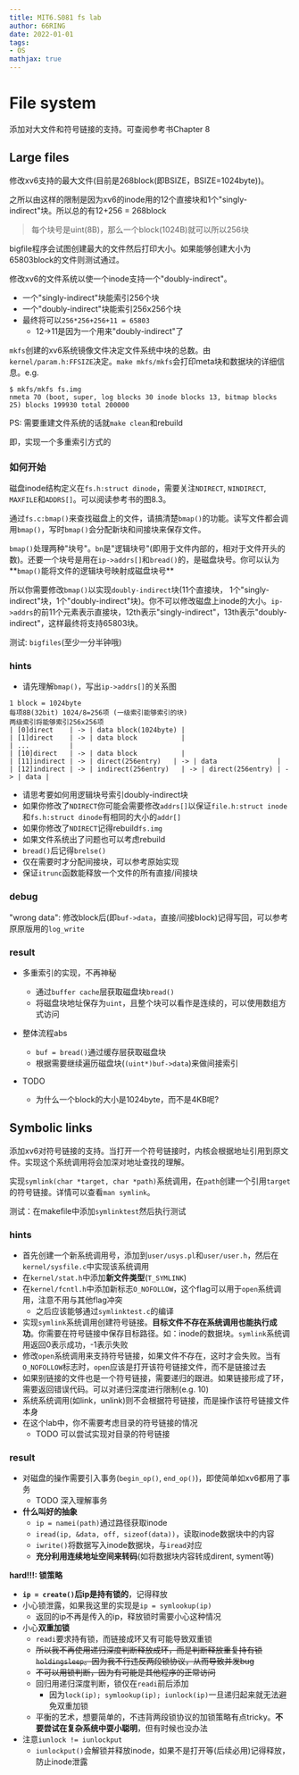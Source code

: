 ```yaml
---
title: MIT6.S081 fs lab
author: 66RING
date: 2022-01-01
tags: 
- OS
mathjax: true
---
```



# File system

添加对大文件和符号链接的支持。可查阅参考书Chapter 8


## Large files

修改xv6支持的最大文件(目前是268block(即BSIZE，BSIZE=1024byte))。

之所以由这样的限制是因为xv6的inode用的12个直接块和1个"singly-indirect"块。所以总的有12+256 = 268block

> 每个块号是uint(8B)，那么一个block(1024B)就可以所以256块

bigfile程序会试图创建最大的文件然后打印大小。如果能够创建大小为65803block的文件则测试通过。

修改xv6的文件系统以使一个inode支持一个"doubly-indirect"。

- 一个"singly-indirect"块能索引256个块
- 一个"doubly-indirect"块能索引256x256个块
- 最终将可以`256*256+256+11 = 65803`
	* 12->11是因为一个用来"doubly-indirect"了

`mkfs`创建的xv6系统镜像文件决定文件系统中块的总数。由`kernel/param.h:FFSIZE`决定。`make mkfs/mkfs`会打印meta块和数据块的详细信息。e.g.

```
$ mkfs/mkfs fs.img
nmeta 70 (boot, super, log blocks 30 inode blocks 13, bitmap blocks 25) blocks 199930 total 200000
```

PS: 需要重建文件系统的话就`make clean`和rebuild

即，实现一个多重索引方式的


### 如何开始

磁盘inode结构定义在`fs.h:struct dinode`，需要关注`NDIRECT`, `NINDIRECT`, `MAXFILE`和`ADDRS[]`。可以阅读参考书的图8.3。

通过`fs.c:bmap()`来查找磁盘上的文件，请搞清楚`bmap()`的功能。读写文件都会调用`bmap()`，写时`bmap()`会分配新块和间接块来保存文件。

`bmap()`处理两种"块号"。`bn`是"逻辑块号"(即用于文件内部的，相对于文件开头的数)。还要一个块号是用在`ip->addrs[]`和`bread()`的，是磁盘块号。你可以认为**`bmap()`能将文件的逻辑块号映射成磁盘块号**

所以你需要修改`bmap()`以实现`doubly-indirect`块(11个直接块， 1个"singly-indirect"块，1个"doubly-indirect"块)。你不可以修改磁盘上inode的大小。`ip->addrs`的前11个元素表示直接块，12th表示"singly-indirect"，13th表示"doubly-indirect"，这样最终将支持65803块。

测试: `bigfiles`(至少一分半钟哦)


### hints

- 请先理解`bmap()`，写出`ip->addrs[]`的关系图
```
1 block = 1024byte
每项8B(32bit) 1024/8=256项 (一级索引能够索引的块)
两级索引将能够索引256x256项
| [0]direct    | -> | data block(1024byte) |
| [1]direct    | -> | data block           |
| ...          |
| [10]direct   | -> | data block           |
| [11]indirect | -> | direct(256entry)   | -> | data               |
| [12]indirect | -> | indirect(256entry)   | -> | direct(256entry) | -> | data |
```
- 请思考要如何用逻辑块号索引doubly-indirect块
- 如果你修改了`NDIRECT`你可能会需要修改`addrs[]`以保证`file.h:struct inode`和`fs.h:struct dinode`有相同的大小的`addr[]`
- 如果你修改了`NDIRECT`记得rebuild`fs.img`
- 如果文件系统出了问题也可以考虑rebuild
- `bread()`后记得`brelse()`
- 仅在需要时才分配间接块，可以参考原始实现
- 保证`itrunc`函数能释放一个文件的所有直接/间接块


### debug

"wrong data": 修改block后(即`buf->data`，直接/间接block)记得写回，可以参考原原版用的`log_write`


### result

- 多重索引的实现，不再神秘
	* 通过`buffer cache`层获取磁盘块`bread()`
	* 将磁盘块地址保存为`uint`，且整个块可以看作是连续的，可以使用数组方式访问
- 整体流程abs
	* `buf = bread()`通过缓存层获取磁盘块
	* 根据需要继续遍历磁盘块(`(uint*)buf->data`)来做间接索引

- TODO
	* 为什么一个block的大小是1024byte，而不是4KB呢?


## Symbolic links

添加xv6对符号链接的支持。当打开一个符号链接时，内核会根据地址引用到原文件。实现这个系统调用将会加深对地址查找的理解。

实现`symlink(char *target, char *path)`系统调用，在`path`创建一个引用`target`的符号链接。详情可以查看`man symlink`。

测试：在makefile中添加`symlinktest`然后执行测试


### hints

- 首先创建一个新系统调用号，添加到`user/usys.pl`和`user/user.h`，然后在`kernel/sysfile.c`中实现该系统调用
- 在`kernel/stat.h`中添加**新文件类型**(`T_SYMLINK`)
- 在`kernel/fcntl.h`中添加新标志`O_NOFOLLOW`，这个flag可以用于`open`系统调用，注意不用与其他flag冲突
	* 之后应该能够通过`symlinktest.c`的编译
- 实现`symlink`系统调用创建符号链接。**目标文件不存在系统调用也能执行成功**。你需要在符号链接中保存目标路径。如：inode的数据块。`symlink`系统调用返回0表示成功，-1表示失败
- 修改`open`系统调用来支持符号链接，如果文件不存在，这时才会失败。当有`O_NOFOLLOW`标志时，`open`应该是打开该符号链接文件，而不是链接过去
- 如果别链接的文件也是一个符号链接，需要递归的跟进。如果链接形成了环，需要返回错误代码。可以对递归深度进行限制(e.g. 10)
- 系统系统调用(如link，unlink)则不会根据符号链接，而是操作该符号链接文件本身
- 在这个lab中，你不需要考虑目录的符号链接的情况
	* TODO 可以尝试实现对目录的符号链接


### result

- 对磁盘的操作需要引入事务(`begin_op()`, `end_op()`)，即使简单如xv6都用了事务
	* TODO 深入理解事务
- **什么叫好的抽象**
	* `ip = namei(path)`通过路径获取inode
	* `iread(ip, &data, off, sizeof(data))`，读取inode数据块中的内容
	* `iwrite()`将数据写入inode数据块，与`iread`对应
	* **充分利用连续地址空间来转码**(如将数据块内容转成dirent, syment等)

**hard!!!: 锁策略**

- **`ip = create()`后ip是持有锁的**，记得释放
- 小心锁泄露，如果我这里的实现是`ip = symlookup(ip)`
	* 返回的ip不再是传入的ip，释放锁时需要小心这种情况
- 小心**双重加锁**
	* `readi`要求持有锁，而链接成环又有可能导致双重锁
	* ~~所以我不再使用递归深度判断释放成环，而是判断释放重复持有锁`holdingsleep`。因为我不行违反两段锁协议，从而导致并发bug~~
	* ~~不可以用锁判断，因为有可能是其他程序的正常访问~~
	* 回归用递归深度判断，锁仅在`readi`前后添加
		+ 因为`lock(ip); symlookup(ip); iunlock(ip)`一旦递归起来就无法避免双重加锁
	* 平衡的艺术，想要简单的，不违背两段锁协议的加锁策略有点tricky。**不要尝试在复杂系统中耍小聪明**，但有时候也没办法
- 注意`iunlock != iunlockput`
	* `iunlockput()`会解锁并释放inode，如果不是打开等(后续必用)记得释放，防止inode泄露








